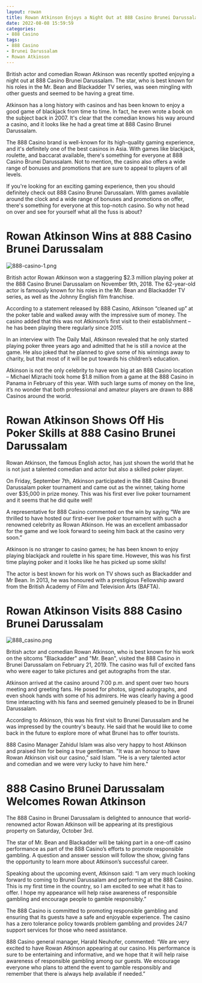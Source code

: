 ```yaml
---
layout: rowan
title: Rowan Atkinson Enjoys a Night Out at 888 Casino Brunei Darussalam
date: 2022-08-08 15:59:59
categories:
- 888 Casino
tags:
- 888 Casino
- Brunei Darussalam
- Rowan Atkinson
---
```

British actor and comedian Rowan Atkinson was recently spotted enjoying a night out at 888 Casino Brunei Darussalam. The star, who is best known for his roles in the Mr. Bean and Blackadder TV series, was seen mingling with other guests and seemed to be having a great time.

Atkinson has a long history with casinos and has been known to enjoy a good game of blackjack from time to time. In fact, he even wrote a book on the subject back in 2007. It's clear that the comedian knows his way around a casino, and it looks like he had a great time at 888 Casino Brunei Darussalam.

The 888 Casino brand is well-known for its high-quality gaming experience, and it's definitely one of the best casinos in Asia. With games like blackjack, roulette, and baccarat available, there's something for everyone at 888 Casino Brunei Darussalam. Not to mention, the casino also offers a wide range of bonuses and promotions that are sure to appeal to players of all levels.

If you're looking for an exciting gaming experience, then you should definitely check out 888 Casino Brunei Darussalam. With games available around the clock and a wide range of bonuses and promotions on offer, there's something for everyone at this top-notch casino. So why not head on over and see for yourself what all the fuss is about?

#  Rowan Atkinson Wins at 888 Casino Brunei Darussalam

![888-casino-1.png](/images/888-casino-1.png)

British actor Rowan Atkinson won a staggering $2.3 million playing poker at the 888 Casino Brunei Darussalam on November 9th, 2018. The 62-year-old actor is famously known for his roles in the Mr. Bean and Blackadder TV series, as well as the Johnny English film franchise.

According to a statement released by 888 Casino, Atkinson “cleaned up” at the poker table and walked away with the impressive sum of money. The casino added that this was not Atkinson’s first visit to their establishment – he has been playing there regularly since 2015.

In an interview with The Daily Mail, Atkinson revealed that he only started playing poker three years ago and admitted that he is still a novice at the game. He also joked that he planned to give some of his winnings away to charity, but that most of it will be put towards his children’s education.

Atkinson is not the only celebrity to have won big at an 888 Casino location – Michael Mizrachi took home $1.8 million from a game at the 888 Casino in Panama in February of this year. With such large sums of money on the line, it’s no wonder that both professional and amateur players are drawn to 888 Casinos around the world.

#  Rowan Atkinson Shows Off His Poker Skills at 888 Casino Brunei Darussalam

Rowan Atkinson, the famous English actor, has just shown the world that he is not just a talented comedian and actor but also a skilled poker player.

On Friday, September 7th, Atkinson participated in the 888 Casino Brunei Darussalam poker tournament and came out as the winner, taking home over $35,000 in prize money. This was his first ever live poker tournament and it seems that he did quite well!

A representative for 888 Casino commented on the win by saying “We are thrilled to have hosted our first-ever live poker tournament with such a renowned celebrity as Rowan Atkinson. He was an excellent ambassador for the game and we look forward to seeing him back at the casino very soon.”

Atkinson is no stranger to casino games; he has been known to enjoy playing blackjack and roulette in his spare time. However, this was his first time playing poker and it looks like he has picked up some skills!

The actor is best known for his work on TV shows such as Blackadder and Mr Bean. In 2013, he was honoured with a prestigious Fellowship award from the British Academy of Film and Television Arts (BAFTA).

#  Rowan Atkinson Visits 888 Casino Brunei Darussalam

![888_casino.png](/images/888_casino.png)

British actor and comedian Rowan Atkinson, who is best known for his work on the sitcoms "Blackadder" and "Mr. Bean", visited the 888 Casino in Brunei Darussalam on February 21, 2019. The casino was full of excited fans who were eager to take pictures and get autographs from the star.

Atkinson arrived at the casino around 7:00 p.m. and spent over two hours meeting and greeting fans. He posed for photos, signed autographs, and even shook hands with some of his admirers. He was clearly having a good time interacting with his fans and seemed genuinely pleased to be in Brunei Darussalam.

According to Atkinson, this was his first visit to Brunei Darussalam and he was impressed by the country's beauty. He said that he would like to come back in the future to explore more of what Brunei has to offer tourists.

888 Casino Manager Zahidul Islam was also very happy to host Atkinson and praised him for being a true gentleman. "It was an honour to have Rowan Atkinson visit our casino," said Islam. "He is a very talented actor and comedian and we were very lucky to have him here."

#  888 Casino Brunei Darussalam Welcomes Rowan Atkinson

The 888 Casino in Brunei Darussalam is delighted to announce that world-renowned actor Rowan Atkinson will be appearing at its prestigious property on Saturday, October 3rd.

The star of Mr. Bean and Blackadder will be taking part in a one-off casino performance as part of the 888 Casino’s efforts to promote responsible gambling. A question and answer session will follow the show, giving fans the opportunity to learn more about Atkinson’s successful career.

Speaking about the upcoming event, Atkinson said: “I am very much looking forward to coming to Brunei Darussalam and performing at the 888 Casino. This is my first time in the country, so I am excited to see what it has to offer. I hope my appearance will help raise awareness of responsible gambling and encourage people to gamble responsibly.”

The 888 Casino is committed to promoting responsible gambling and ensuring that its guests have a safe and enjoyable experience. The casino has a zero tolerance policy towards problem gambling and provides 24/7 support services for those who need assistance.

888 Casino general manager, Harald Neuhofer, commented: “We are very excited to have Rowan Atkinson appearing at our casino. His performance is sure to be entertaining and informative, and we hope that it will help raise awareness of responsible gambling among our guests. We encourage everyone who plans to attend the event to gamble responsibly and remember that there is always help available if needed.”